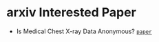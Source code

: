 # arxiv Interested Paper
- Is Medical Chest X-ray Data Anonymous? [`paper`](https://arxiv.org/pdf/2103.08562.pdf)
